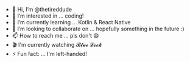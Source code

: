 - 👋 Hi, I’m @thetireddude
- 👀 I’m interested in ... coding!
- 🌱 I’m currently learning ... Kotlin & React Native
- 💞️ I’m looking to collaborate on ... hopefully something in the future :)
- 📫 How to reach me ... pls don't 😄
- 🎬 I'm currently watching 𝓑𝓵𝓾𝓮 𝓛𝓸𝓬𝓴
- ⚡ Fun fact: ... I'm left-handed!

<!---
thetireddude/thetireddude is a ✨ special ✨ repository because its `README.md` (this file) appears on your GitHub profile.
You can click the Preview link to take a look at your changes.
--->
